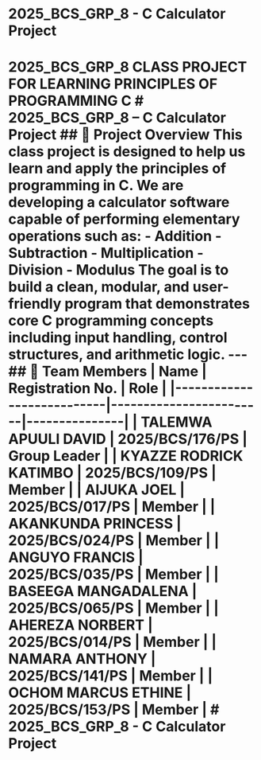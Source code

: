 ﻿# 2025_BCS_GRP_8 - C Calculator Project
 # 2025_BCS_GRP_8 CLASS PROJECT FOR LEARNING PRINCIPLES OF PROGRAMMING C # 2025_BCS_GRP_8 – C Calculator Project ## 📘 Project Overview This class project is designed to help us learn and apply the principles of programming in C. We are developing a calculator software capable of performing elementary operations such as: - Addition - Subtraction - Multiplication - Division - Modulus The goal is to build a clean, modular, and user-friendly program that demonstrates core C programming concepts including input handling, control structures, and arithmetic logic. --- ## 👥 Team Members | Name | Registration No. | Role | |---------------------------|------------------------|---------------| | TALEMWA APUULI DAVID | 2025/BCS/176/PS | Group Leader | | KYAZZE RODRICK KATIMBO | 2025/BCS/109/PS | Member | | AIJUKA JOEL | 2025/BCS/017/PS | Member | | AKANKUNDA PRINCESS | 2025/BCS/024/PS | Member | | ANGUYO FRANCIS | 2025/BCS/035/PS | Member | | BASEEGA MANGADALENA | 2025/BCS/065/PS | Member | | AHEREZA NORBERT | 2025/BCS/014/PS | Member | | NAMARA ANTHONY | 2025/BCS/141/PS | Member | | OCHOM MARCUS ETHINE | 2025/BCS/153/PS | Member | # 2025_BCS_GRP_8 - C Calculator Project

